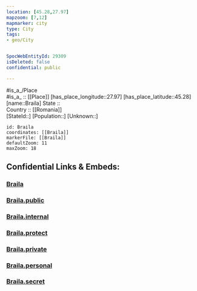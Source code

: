 ```yaml
---
location: [45.28,27.97] 
mapzoom: [7,12] 
mapmarker: city 
type: City
tags:
- geo/City


SpocWebEntityId: 29309
isDeleted: false
confidential: public

---
```

#is_a_/Place  
#is_a_ :: [[Place]] 
[has_place_longitude::27.97] 
[has_place_latitude::45.28] 
[name::Braila] 
State ::  
Country :: [[Romania]]  
[StateId::] 
[Population::] 
[Unknown::] 


```leaflet
id: Braila
coordinates: [[Braila]] 
markerFile: [[Braila]] 
defaultZoom: 11 
maxZoom: 18
```


## Confidential Links & Embeds: 

### [Braila](/_Standards/Earth/Continent/Europe/Europe~East/Romania/Regions~Romania/Romania~Sud-Est/Braila/City/Braila.md) 

### [Braila.public](/_public/Earth/Continent/Europe/Europe~East/Romania/Regions~Romania/Romania~Sud-Est/Braila/City/Braila.public.md) 

### [Braila.internal](/_internal/Earth/Continent/Europe/Europe~East/Romania/Regions~Romania/Romania~Sud-Est/Braila/City/Braila.internal.md) 

### [Braila.protect](/_protect/Earth/Continent/Europe/Europe~East/Romania/Regions~Romania/Romania~Sud-Est/Braila/City/Braila.protect.md) 

### [Braila.private](/_private/Earth/Continent/Europe/Europe~East/Romania/Regions~Romania/Romania~Sud-Est/Braila/City/Braila.private.md) 

### [Braila.personal](/_personal/Earth/Continent/Europe/Europe~East/Romania/Regions~Romania/Romania~Sud-Est/Braila/City/Braila.personal.md) 

### [Braila.secret](/_secret/Earth/Continent/Europe/Europe~East/Romania/Regions~Romania/Romania~Sud-Est/Braila/City/Braila.secret.md)

